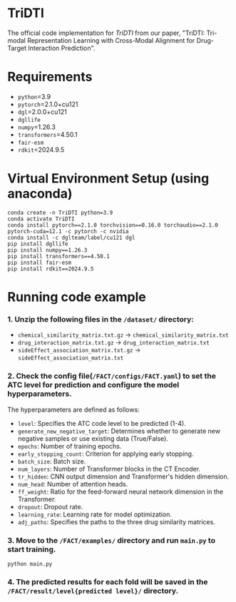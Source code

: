 # TriDTI
The official code implementation for *TriDTI* from our paper, "TriDTI: Tri-modal Representation Learning with Cross-Modal Alignment for Drug-Target Interaction Prediction". 

# Requirements

- `python`=3.9
- `pytorch`=2.1.0+cu121
- `dgl`=2.0.0+cu121
- `dgllife`
- `numpy`=1.26.3
- `transformers`=4.50.1
- `fair-esm`
- `rdkit`=2024.9.5
  
# Virtual Environment Setup (using anaconda)

```
conda create -n TriDTI python=3.9
conda activate TriDTI
conda install pytorch==2.1.0 torchvision==0.16.0 torchaudio==2.1.0 pytorch-cuda=12.1 -c pytorch -c nvidia
conda install -c dglteam/label/cu121 dgl
pip install dgllife
pip install numpy==1.26.3
pip install transformers==4.50.1
pip install fair-esm
pip install rdkit==2024.9.5
```

# Running code example

### 1. Unzip the following files in the `/dataset/` directory:
- `chemical_similarity_matrix.txt.gz` → `chemical_similarity_matrix.txt`
- `drug_interaction_matrix.txt.gz` → `drug_interaction_matrix.txt`
- `sideEffect_association_matrix.txt.gz` → `sideEffect_association_matrix.txt`

### 2. Check the config file(`/FACT/configs/FACT.yaml`) to set the ATC level for prediction and configure the model hyperparameters.
The hyperparameters are defined as follows:
- `level`: Specifies the ATC code level to be predicted (1-4).
- `generate_new_negative_target`: Determines whether to generate new negative samples or use existing data (True/False).
- `epochs`: Number of training epochs.
- `early_stopping_count`: Criterion for applying early stopping.
- `batch_size`: Batch size.
- `num_layers`: Number of Transformer blocks in the CT Encoder.
- `tr_hidden`: CNN output dimension and Transformer's hidden dimension.
- `num_head`: Number of attention heads.
- `ff_weight`: Ratio for the feed-forward neural network dimension in the Transformer.
- `dropout`: Dropout rate.
- `learning_rate`: Learning rate for model optimization.
- `adj_paths`:  Specifies the paths to the three drug similarity matrices. 

### 3. Move to the `/FACT/examples/` directory and run `main.py` to start training.
```
python main.py
```

### 4. The predicted results for each fold will be saved in the `/FACT/result/level{predicted level}/` directory.
